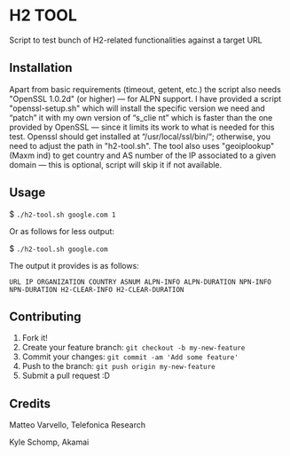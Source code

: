 # H2 TOOL
Script to test bunch of H2-related functionalities against a target URL

## Installation
Apart from basic requirements (timeout, getent, etc.) the script also needs "OpenSSL 1.0.2d" (or higher) — for ALPN support. I have provided a script "openssl-setup.sh" which will install the specific version we need and “patch” it with my own version of “s_clie    nt” which is faster than the one provided by OpenSSL — since it limits its work to what is needed for this test. Openssl should get installed at “/usr/local/ssl/bin/“; otherwise, you need to adjust the path in "h2-tool.sh". The tool also uses "geoiplookup" (Maxm    ind) to get country and AS number of the IP associated to a given domain — this is optional, script will skip it if not available.

## Usage
$ `./h2-tool.sh google.com 1`

Or as follows for less output:

$ `./h2-tool.sh google.com`

The output it provides is as follows:

`URL IP ORGANIZATION COUNTRY ASNUM ALPN-INFO ALPN-DURATION NPN-INFO NPN-DURATION H2-CLEAR-INFO H2-CLEAR-DURATION`

## Contributing
1. Fork it!
2. Create your feature branch: `git checkout -b my-new-feature`
3. Commit your changes: `git commit -am 'Add some feature'`
4. Push to the branch: `git push origin my-new-feature`
5. Submit a pull request :D

## Credits
Matteo Varvello, Telefonica Research 

Kyle Schomp, Akamai
